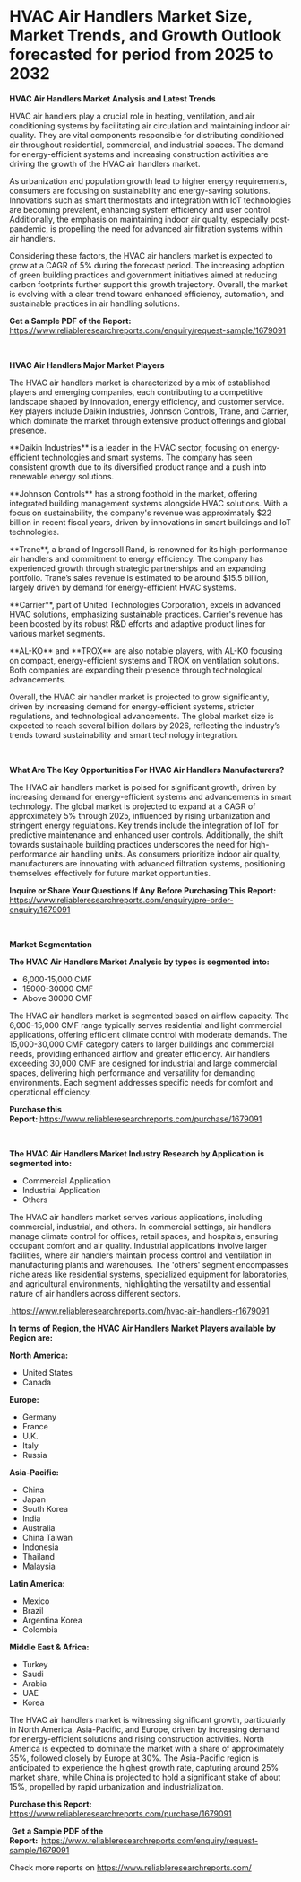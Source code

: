 <p><h1>HVAC Air Handlers Market Size, Market Trends, and Growth Outlook forecasted for period from 2025 to 2032</h1></p><p><strong>HVAC Air Handlers Market Analysis and Latest Trends</strong></p>
<p><p>HVAC air handlers play a crucial role in heating, ventilation, and air conditioning systems by facilitating air circulation and maintaining indoor air quality. They are vital components responsible for distributing conditioned air throughout residential, commercial, and industrial spaces. The demand for energy-efficient systems and increasing construction activities are driving the growth of the HVAC air handlers market.</p><p>As urbanization and population growth lead to higher energy requirements, consumers are focusing on sustainability and energy-saving solutions. Innovations such as smart thermostats and integration with IoT technologies are becoming prevalent, enhancing system efficiency and user control. Additionally, the emphasis on maintaining indoor air quality, especially post-pandemic, is propelling the need for advanced air filtration systems within air handlers.</p><p>Considering these factors, the HVAC air handlers market is expected to grow at a CAGR of 5% during the forecast period. The increasing adoption of green building practices and government initiatives aimed at reducing carbon footprints further support this growth trajectory. Overall, the market is evolving with a clear trend toward enhanced efficiency, automation, and sustainable practices in air handling solutions.</p></p>
<p><strong>Get a Sample PDF of the Report:&nbsp;</strong> <a href="https://www.reliableresearchreports.com/enquiry/request-sample/1679091?utm_campaign=3051&utm_medium=2&utm_source=Github&utm_content=ia&utm_term=24032025&utm_id=hvac-air-handlers">https://www.reliableresearchreports.com/enquiry/request-sample/1679091</a></p>
<p>&nbsp;</p>
<p><strong>HVAC Air Handlers Major Market Players</strong></p>
<p><p>The HVAC air handlers market is characterized by a mix of established players and emerging companies, each contributing to a competitive landscape shaped by innovation, energy efficiency, and customer service. Key players include Daikin Industries, Johnson Controls, Trane, and Carrier, which dominate the market through extensive product offerings and global presence.</p><p>**Daikin Industries** is a leader in the HVAC sector, focusing on energy-efficient technologies and smart systems. The company has seen consistent growth due to its diversified product range and a push into renewable energy solutions. </p><p>**Johnson Controls** has a strong foothold in the market, offering integrated building management systems alongside HVAC solutions. With a focus on sustainability, the company's revenue was approximately $22 billion in recent fiscal years, driven by innovations in smart buildings and IoT technologies.</p><p>**Trane**, a brand of Ingersoll Rand, is renowned for its high-performance air handlers and commitment to energy efficiency. The company has experienced growth through strategic partnerships and an expanding portfolio. Trane’s sales revenue is estimated to be around $15.5 billion, largely driven by demand for energy-efficient HVAC systems.</p><p>**Carrier**, part of United Technologies Corporation, excels in advanced HVAC solutions, emphasizing sustainable practices. Carrier's revenue has been boosted by its robust R&D efforts and adaptive product lines for various market segments.</p><p>**AL-KO** and **TROX** are also notable players, with AL-KO focusing on compact, energy-efficient systems and TROX on ventilation solutions. Both companies are expanding their presence through technological advancements.</p><p>Overall, the HVAC air handler market is projected to grow significantly, driven by increasing demand for energy-efficient systems, stricter regulations, and technological advancements. The global market size is expected to reach several billion dollars by 2026, reflecting the industry’s trends toward sustainability and smart technology integration.</p></p>
<p>&nbsp;</p>
<p><strong>What Are The Key Opportunities For HVAC Air Handlers Manufacturers?</strong></p>
<p><p>The HVAC air handlers market is poised for significant growth, driven by increasing demand for energy-efficient systems and advancements in smart technology. The global market is projected to expand at a CAGR of approximately 5% through 2025, influenced by rising urbanization and stringent energy regulations. Key trends include the integration of IoT for predictive maintenance and enhanced user controls. Additionally, the shift towards sustainable building practices underscores the need for high-performance air handling units. As consumers prioritize indoor air quality, manufacturers are innovating with advanced filtration systems, positioning themselves effectively for future market opportunities.</p></p>
<p><strong>Inquire or Share Your Questions If Any Before Purchasing This Report:</strong> <a href="https://www.reliableresearchreports.com/enquiry/pre-order-enquiry/1679091?utm_campaign=3051&utm_medium=2&utm_source=Github&utm_content=ia&utm_term=24032025&utm_id=hvac-air-handlers">https://www.reliableresearchreports.com/enquiry/pre-order-enquiry/1679091</a></p>
<p>&nbsp;</p>
<p><strong>Market Segmentation</strong></p>
<p><strong>The HVAC Air Handlers Market Analysis by types is segmented into:</strong></p>
<p><ul><li>6,000-15,000 CMF</li><li>15000-30000 CMF</li><li>Above 30000 CMF</li></ul></p>
<p><p>The HVAC air handlers market is segmented based on airflow capacity. The 6,000-15,000 CMF range typically serves residential and light commercial applications, offering efficient climate control with moderate demands. The 15,000-30,000 CMF category caters to larger buildings and commercial needs, providing enhanced airflow and greater efficiency. Air handlers exceeding 30,000 CMF are designed for industrial and large commercial spaces, delivering high performance and versatility for demanding environments. Each segment addresses specific needs for comfort and operational efficiency.</p></p>
<p><strong>Purchase this Report:&nbsp;</strong><a href="https://www.reliableresearchreports.com/purchase/1679091?utm_campaign=3051&utm_medium=2&utm_source=Github&utm_content=ia&utm_term=24032025&utm_id=hvac-air-handlers">https://www.reliableresearchreports.com/purchase/1679091</a></p>
<p>&nbsp;</p>
<p><strong>The HVAC Air Handlers Market Industry Research by Application is segmented into:</strong></p>
<p><ul><li>Commercial Application</li><li>Industrial Application</li><li>Others</li></ul></p>
<p><p>The HVAC air handlers market serves various applications, including commercial, industrial, and others. In commercial settings, air handlers manage climate control for offices, retail spaces, and hospitals, ensuring occupant comfort and air quality. Industrial applications involve larger facilities, where air handlers maintain process control and ventilation in manufacturing plants and warehouses. The 'others' segment encompasses niche areas like residential systems, specialized equipment for laboratories, and agricultural environments, highlighting the versatility and essential nature of air handlers across different sectors.</p></p>
<p><a href="https://www.reliableresearchreports.com/hvac-air-handlers-r1679091?utm_campaign=3051&utm_medium=2&utm_source=Github&utm_content=ia&utm_term=24032025&utm_id=hvac-air-handlers">&nbsp;https://www.reliableresearchreports.com/hvac-air-handlers-r1679091</a></p>
<p><strong>In terms of Region, the HVAC Air Handlers Market Players available by Region are:</strong></p>
<p>
    <p> <strong> North America: </strong>
        <ul>
            <li>United States</li>
            <li>Canada</li>
        </ul>
        </p> 
    <p> <strong> Europe: </strong>
        <ul>
            <li>Germany</li>
            <li>France</li>
            <li>U.K.</li>
            <li>Italy</li>
            <li>Russia</li>
        </ul>
        </p> 
    <p> <strong> Asia-Pacific: </strong>
        <ul>
            <li>China</li>
            <li>Japan</li>
            <li>South Korea</li>
            <li>India</li>
            <li>Australia</li>
            <li>China Taiwan</li>
            <li>Indonesia</li>
            <li>Thailand</li>
            <li>Malaysia</li>
        </ul>
        </p> 
    <p> <strong> Latin America: </strong>
        <ul>
            <li>Mexico</li>
            <li>Brazil</li>
            <li>Argentina Korea</li>
            <li>Colombia</li>
        </ul>
        </p> 
    <p> <strong> Middle East & Africa: </strong>
        <ul>
            <li>Turkey</li>
            <li>Saudi</li>
            <li>Arabia</li>
            <li>UAE</li>
            <li>Korea</li>
        </ul>
    </p>
    </p>
<p><p>The HVAC air handlers market is witnessing significant growth, particularly in North America, Asia-Pacific, and Europe, driven by increasing demand for energy-efficient solutions and rising construction activities. North America is expected to dominate the market with a share of approximately 35%, followed closely by Europe at 30%. The Asia-Pacific region is anticipated to experience the highest growth rate, capturing around 25% market share, while China is projected to hold a significant stake of about 15%, propelled by rapid urbanization and industrialization.</p></p>
<p><strong>Purchase this Report: </strong><a href="https://www.reliableresearchreports.com/purchase/1679091?utm_campaign=3051&utm_medium=2&utm_source=Github&utm_content=ia&utm_term=24032025&utm_id=hvac-air-handlers">https://www.reliableresearchreports.com/purchase/1679091</a></p>
<p>&nbsp;<strong>Get a Sample PDF of the Report:&nbsp;&nbsp;</strong><a href="https://www.reliableresearchreports.com/enquiry/request-sample/1679091?utm_campaign=3051&utm_medium=2&utm_source=Github&utm_content=ia&utm_term=24032025&utm_id=hvac-air-handlers">https://www.reliableresearchreports.com/enquiry/request-sample/1679091</a></p>
<p><strong></strong></p>
<p>Check more reports on <a href="https://www.reliableresearchreports.com/?utm_campaign=3051&utm_medium=2&utm_source=Github&utm_content=ia&utm_term=24032025&utm_id=hvac-air-handlers">https://www.reliableresearchreports.com/</a></p>